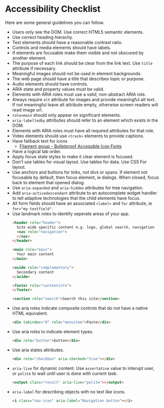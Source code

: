 # Accessibility Checklist

Here are some general guidelines you can follow.

- Users only see the DOM. Use correct HTML5 semantic elements.
- Use correct heading hierachy.
- Text elements should have a reasonable contrast ratio.
- Controls and media elements should have labels.
- If elements are focusable make them visible and not obscured by another element.
- The purpose of each link should be clear from the link text. Use `title` attribute if necessary.
- Meaningful images should not be used in element backgrounds.
- The web page should have a title that describes topic or purpose.
- Audio elements should have controls.
- ARIA state and property values must be valid.
- Elements with ARIA roles must use a valid, non-abstract ARIA role.
- Always require `alt` attribute for images and provide meaningful alt text. If not meaningful leave alt attribute empty, otherwise screen readers will read image url.
- `role=main` should only appear on significant elements.
- `aria-labelledby` attributes should refer to an element which exists in the DOM.
- Elements with ARIA roles must have all required attributes for that role.
- Video elements should use `<track>` elements to provide captions.
- Have fallback text for icons
  - [Filament group - Bulletproof Accessible Icon Fonts](http://www.filamentgroup.com/lab/bulletproof_icon_fonts.html)
- Have a logical tab order.
- Apply focus state styles to make it clear element is focused.
- Don't use tables for visual layout. Use tables for data. Use CSS For layout.
- Use anchors and buttons for links, not divs or spans. If element not focusable by default, then focus element, ie dialogs. When closed, focus back to element that opened dialog.
- Use `aria-expanded` and `aria-hidden` attributes for tree navigation.
- Add `aria-activedescendant` attribute to an autocomplete widget handler to tell adaptive technologies that the child elements have focus.
- All form fields should have an associated `<label>` and `for` attribute, ie `for="my-textfield"`.
- Use landmark roles to identify seperate areas of your app.
  ```html
  <header role="header">
    Site wide specific content e.g. logo, global search, navigation
    <nav role="navigation">
    </nav>
  </header>

  <main role="main">
    Your main content
  </main>

  <aside role="complementary">
    Secondary content
  </aside>

  <footer role="contentinfo">
  </footer>
  ```
  ```html
  <section role="search">Search this site</section>
  ```
- Use aria roles indicate composite controls that do not have a native HTML equivalent.
  ```html
  <div tabindex="0" role="menuitem">Paste</div>
  ```
- Use aria roles to indicate element types.
  ```html
  <div role="button">button</div>
  ```
- Use aria states attributes.
  ```html
  <div role="checkbox" aria-checked="true"></div>
  ```
- `aria-live` for dynamic content. Use `assertative` value to interupt user, or `polite` to wait until user is done with current task.
  ```html
  <output class="result" aria-live="polite"></output>
  ```
- `aria-label` for describing objects with no text like icons.
  ```html
  <i class="nav-icon" aria-label="Navigation button"></i>
  ```
